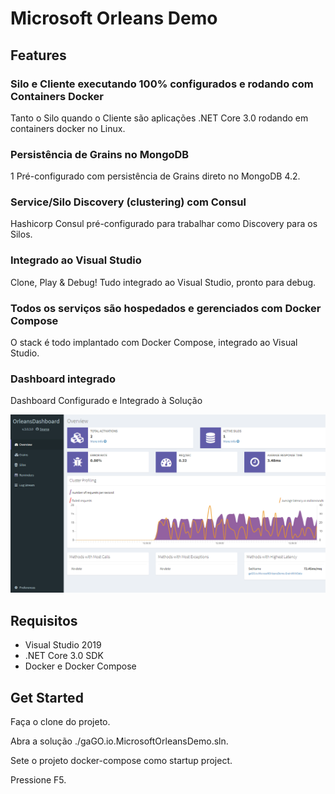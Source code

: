 # Microsoft Orleans Demo

## Features

### Silo e Cliente executando 100% configurados e rodando com Containers Docker

Tanto o Silo quando o Cliente são aplicações .NET Core 3.0 rodando em containers docker no Linux.

### Persistência de Grains no MongoDB
1
Pré-configurado com persistência de Grains direto no MongoDB 4.2.

### Service/Silo Discovery (clustering) com Consul

Hashicorp Consul pré-configurado para trabalhar como Discovery para os Silos.

### Integrado ao Visual Studio 

Clone, Play & Debug! Tudo integrado ao Visual Studio, pronto para debug.

### Todos os serviços são hospedados e gerenciados com Docker Compose

O stack é todo implantado com Docker Compose, integrado ao Visual Studio.


### Dashboard integrado

Dashboard Configurado e Integrado à Solução

![alt text][logo]

[logo]: ./assets/OrleansDashboard.png "Logo Title Text 2"


## Requisitos

* Visual Studio 2019
* .NET Core 3.0 SDK
* Docker e Docker Compose

## Get Started

Faça o clone do projeto.

Abra a solução ./gaGO.io.MicrosoftOrleansDemo.sln.

Sete o projeto docker-compose como startup project.

Pressione F5.